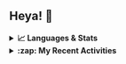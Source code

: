 ## Heya! 👋

<details>
  <summary><strong>📈 Languages & Stats</strong></summary>
  <img src="https://github-readme-stats.vercel.app/api?username=bunningss&show_icons=true&theme=dark&hide_border=true"
       alt="Tayef's GitHub stats" />
  <img src="https://github-readme-stats.vercel.app/api/top-langs/?username=bunningss&show_icons=true&theme=dark&hide_border=true&layout=compact&langs_count=5"
       alt="Tayef's Top GitHub Languages" />
</details>

<details>
<summary><strong> :zap: My Recent Activities </strong></summary>

<!-- ACTIVITY-LIST:START -->
- [bunningss pushed to master in bunningss/microfinance](https://github.com/bunningss/microfinance/compare/986a9e5768...6fccaf1357)
- [bunningss pushed to master in bunningss/microfinance](https://github.com/bunningss/microfinance/compare/f697d82600...986a9e5768)
- [bunningss created a branch master in bunningss/starter-code](https://github.com/bunningss/starter-code/compare/master)
- [bunningss created a repository bunningss/starter-code](https://github.com/bunningss/starter-code//)
- [bunningss pushed to master in bunningss/microfinance](https://github.com/bunningss/microfinance/compare/df80b0fef1...f697d82600)
<!-- ACTIVITY-LIST:END -->

</details>
